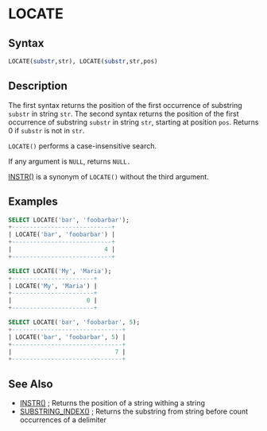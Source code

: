 # LOCATE

## Syntax

```sql
LOCATE(substr,str), LOCATE(substr,str,pos)
```

## Description

The first syntax returns the position of the first occurrence of
substring `substr` in string `str`. The second syntax returns the position
of the first occurrence of substring `substr` in string `str`, starting at
position `pos`. Returns 0 if `substr` is not in `str`.

`LOCATE()` performs a case-insensitive search.

If any argument is `NULL`, returns `NULL.`

[INSTR()](/built-in-functions/string-functions/instr) is a synonym of `LOCATE()` without the third argument.

## Examples

```sql
SELECT LOCATE('bar', 'foobarbar');
+----------------------------+
| LOCATE('bar', 'foobarbar') |
+----------------------------+
|                          4 |
+----------------------------+

SELECT LOCATE('My', 'Maria');
+-----------------------+
| LOCATE('My', 'Maria') |
+-----------------------+
|                     0 |
+-----------------------+

SELECT LOCATE('bar', 'foobarbar', 5);
+-------------------------------+
| LOCATE('bar', 'foobarbar', 5) |
+-------------------------------+
|                             7 |
+-------------------------------+
```

## See Also

- [INSTR()](/built-in-functions/string-functions/instr) ; Returns the position of a string withing a string
- [SUBSTRING_INDEX()](/built-in-functions/string-functions/substring_index) ; Returns the substring from string before count occurrences of a delimiter